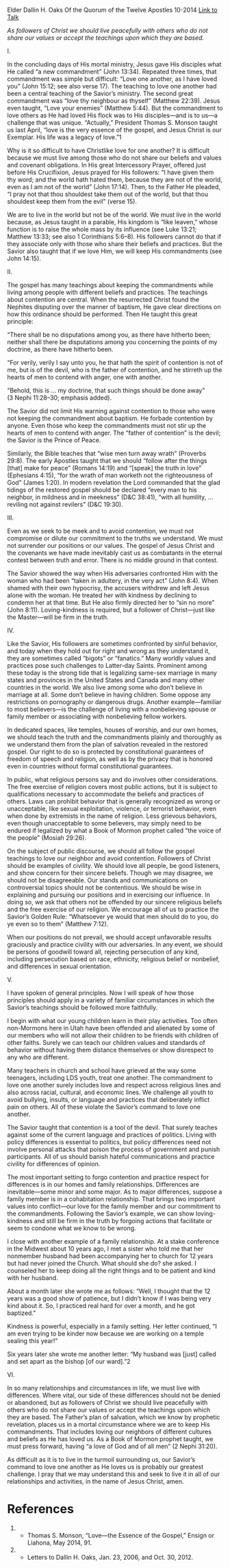 Elder Dallin H. Oaks
Of the Quorum of the Twelve Apostles
10-2014
[Link to Talk](https://www.churchofjesuschrist.org/study/general-conference/2014/10/loving-others-and-living-with-differences?lang=eng)

_As followers of Christ we should live peacefully with others who do not share our values or accept the teachings upon which they are based._

I.



In the concluding days of His mortal ministry, Jesus gave His disciples what He called “a new commandment” (John 13:34). Repeated three times, that commandment was simple but difficult: “Love one another, as I have loved you” (John 15:12; see also verse 17). The teaching to love one another had been a central teaching of the Savior’s ministry. The second great commandment was “love thy neighbour as thyself” (Matthew 22:39). Jesus even taught, “Love your enemies” (Matthew 5:44). But the commandment to love others as He had loved His flock was to His disciples—and is to us—a challenge that was unique. “Actually,” President Thomas S. Monson taught us last April, “love is the very essence of the gospel, and Jesus Christ is our Exemplar. His life was a legacy of love.”1

Why is it so difficult to have Christlike love for one another? It is difficult because we must live among those who do not share our beliefs and values and covenant obligations. In His great Intercessory Prayer, offered just before His Crucifixion, Jesus prayed for His followers: “I have given them thy word; and the world hath hated them, because they are not of the world, even as I am not of the world” (John 17:14). Then, to the Father He pleaded, “I pray not that thou shouldest take them out of the world, but that thou shouldest keep them from the evil” (verse 15).

We are to live in the world but not be of the world. We must live in the world because, as Jesus taught in a parable, His kingdom is “like leaven,” whose function is to raise the whole mass by its influence (see Luke 13:21; Matthew 13:33; see also 1 Corinthians 5:6–8). His followers cannot do that if they associate only with those who share their beliefs and practices. But the Savior also taught that if we love Him, we will keep His commandments (see John 14:15).







II.



The gospel has many teachings about keeping the commandments while living among people with different beliefs and practices. The teachings about contention are central. When the resurrected Christ found the Nephites disputing over the manner of baptism, He gave clear directions on how this ordinance should be performed. Then He taught this great principle:

“There shall be no disputations among you, as there have hitherto been; neither shall there be disputations among you concerning the points of my doctrine, as there have hitherto been.

“For verily, verily I say unto you, he that hath the spirit of contention is not of me, but is of the devil, who is the father of contention, and he stirreth up the hearts of men to contend with anger, one with another.

“Behold, this is … my doctrine, that such things should be done away” (3 Nephi 11:28–30; emphasis added).



The Savior did not limit His warning against contention to those who were not keeping the commandment about baptism. He forbade contention by anyone. Even those who keep the commandments must not stir up the hearts of men to contend with anger. The “father of contention” is the devil; the Savior is the Prince of Peace.

Similarly, the Bible teaches that “wise men turn away wrath” (Proverbs 29:8). The early Apostles taught that we should “follow after the things [that] make for peace” (Romans 14:19) and “[speak] the truth in love” (Ephesians 4:15), “for the wrath of man worketh not the righteousness of God” (James 1:20). In modern revelation the Lord commanded that the glad tidings of the restored gospel should be declared “every man to his neighbor, in mildness and in meekness” (D&C 38:41), “with all humility, … reviling not against revilers” (D&C 19:30).







III.



Even as we seek to be meek and to avoid contention, we must not compromise or dilute our commitment to the truths we understand. We must not surrender our positions or our values. The gospel of Jesus Christ and the covenants we have made inevitably cast us as combatants in the eternal contest between truth and error. There is no middle ground in that contest.

The Savior showed the way when His adversaries confronted Him with the woman who had been “taken in adultery, in the very act” (John 8:4). When shamed with their own hypocrisy, the accusers withdrew and left Jesus alone with the woman. He treated her with kindness by declining to condemn her at that time. But He also firmly directed her to “sin no more” (John 8:11). Loving-kindness is required, but a follower of Christ—just like the Master—will be firm in the truth.







IV.



Like the Savior, His followers are sometimes confronted by sinful behavior, and today when they hold out for right and wrong as they understand it, they are sometimes called “bigots” or “fanatics.” Many worldly values and practices pose such challenges to Latter-day Saints. Prominent among these today is the strong tide that is legalizing same-sex marriage in many states and provinces in the United States and Canada and many other countries in the world. We also live among some who don’t believe in marriage at all. Some don’t believe in having children. Some oppose any restrictions on pornography or dangerous drugs. Another example—familiar to most believers—is the challenge of living with a nonbelieving spouse or family member or associating with nonbelieving fellow workers.

In dedicated spaces, like temples, houses of worship, and our own homes, we should teach the truth and the commandments plainly and thoroughly as we understand them from the plan of salvation revealed in the restored gospel. Our right to do so is protected by constitutional guarantees of freedom of speech and religion, as well as by the privacy that is honored even in countries without formal constitutional guarantees.

In public, what religious persons say and do involves other considerations. The free exercise of religion covers most public actions, but it is subject to qualifications necessary to accommodate the beliefs and practices of others. Laws can prohibit behavior that is generally recognized as wrong or unacceptable, like sexual exploitation, violence, or terrorist behavior, even when done by extremists in the name of religion. Less grievous behaviors, even though unacceptable to some believers, may simply need to be endured if legalized by what a Book of Mormon prophet called “the voice of the people” (Mosiah 29:26).

On the subject of public discourse, we should all follow the gospel teachings to love our neighbor and avoid contention. Followers of Christ should be examples of civility. We should love all people, be good listeners, and show concern for their sincere beliefs. Though we may disagree, we should not be disagreeable. Our stands and communications on controversial topics should not be contentious. We should be wise in explaining and pursuing our positions and in exercising our influence. In doing so, we ask that others not be offended by our sincere religious beliefs and the free exercise of our religion. We encourage all of us to practice the Savior’s Golden Rule: “Whatsoever ye would that men should do to you, do ye even so to them” (Matthew 7:12).

When our positions do not prevail, we should accept unfavorable results graciously and practice civility with our adversaries. In any event, we should be persons of goodwill toward all, rejecting persecution of any kind, including persecution based on race, ethnicity, religious belief or nonbelief, and differences in sexual orientation.







V.



I have spoken of general principles. Now I will speak of how those principles should apply in a variety of familiar circumstances in which the Savior’s teachings should be followed more faithfully.

I begin with what our young children learn in their play activities. Too often non-Mormons here in Utah have been offended and alienated by some of our members who will not allow their children to be friends with children of other faiths. Surely we can teach our children values and standards of behavior without having them distance themselves or show disrespect to any who are different.

Many teachers in church and school have grieved at the way some teenagers, including LDS youth, treat one another. The commandment to love one another surely includes love and respect across religious lines and also across racial, cultural, and economic lines. We challenge all youth to avoid bullying, insults, or language and practices that deliberately inflict pain on others. All of these violate the Savior’s command to love one another.

The Savior taught that contention is a tool of the devil. That surely teaches against some of the current language and practices of politics. Living with policy differences is essential to politics, but policy differences need not involve personal attacks that poison the process of government and punish participants. All of us should banish hateful communications and practice civility for differences of opinion.

The most important setting to forgo contention and practice respect for differences is in our homes and family relationships. Differences are inevitable—some minor and some major. As to major differences, suppose a family member is in a cohabitation relationship. That brings two important values into conflict—our love for the family member and our commitment to the commandments. Following the Savior’s example, we can show loving-kindness and still be firm in the truth by forgoing actions that facilitate or seem to condone what we know to be wrong.

I close with another example of a family relationship. At a stake conference in the Midwest about 10 years ago, I met a sister who told me that her nonmember husband had been accompanying her to church for 12 years but had never joined the Church. What should she do? she asked. I counseled her to keep doing all the right things and to be patient and kind with her husband.

About a month later she wrote me as follows: “Well, I thought that the 12 years was a good show of patience, but I didn’t know if I was being very kind about it. So, I practiced real hard for over a month, and he got baptized.”



Kindness is powerful, especially in a family setting. Her letter continued, “I am even trying to be kinder now because we are working on a temple sealing this year!”

Six years later she wrote me another letter: “My husband was [just] called and set apart as the bishop [of our ward].”2







VI.



In so many relationships and circumstances in life, we must live with differences. Where vital, our side of these differences should not be denied or abandoned, but as followers of Christ we should live peacefully with others who do not share our values or accept the teachings upon which they are based. The Father’s plan of salvation, which we know by prophetic revelation, places us in a mortal circumstance where we are to keep His commandments. That includes loving our neighbors of different cultures and beliefs as He has loved us. As a Book of Mormon prophet taught, we must press forward, having “a love of God and of all men” (2 Nephi 31:20).

As difficult as it is to live in the turmoil surrounding us, our Savior’s command to love one another as He loves us is probably our greatest challenge. I pray that we may understand this and seek to live it in all of our relationships and activities, in the name of Jesus Christ, amen.

# References
1. - Thomas S. Monson, “Love—the Essence of the Gospel,” Ensign or Liahona, May 2014, 91.
2. - Letters to Dallin H. Oaks, Jan. 23, 2006, and Oct. 30, 2012.
